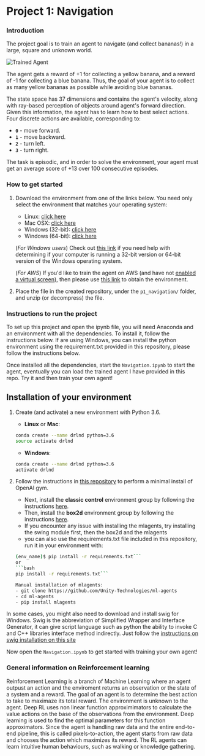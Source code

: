 [//]: # (Image References)

[image1]: https://user-images.githubusercontent.com/10624937/42135619-d90f2f28-7d12-11e8-8823-82b970a54d7e.gif "Trained Agent"

# Project 1: Navigation

### Introduction

The project goal is to train an agent to navigate (and collect bananas!) in a large, square and unknown world.  

![Trained Agent][image1]

The agent gets a reward of +1 for collecting a yellow banana, and a reward of -1 for collecting a blue banana.  Thus, the goal of your agent is to collect as many yellow bananas as possible while avoiding blue bananas.

The state space has 37 dimensions and contains the agent's velocity, along with ray-based perception of objects around agent's forward direction.  Given this information, the agent has to learn how to best select actions.  Four discrete actions are available, corresponding to:
- **`0`** - move forward.
- **`1`** - move backward.
- **`2`** - turn left.
- **`3`** - turn right.

The task is episodic, and in order to solve the environment, your agent must get an average score of +13 over 100 consecutive episodes.

### How to get started

1. Download the environment from one of the links below. You need only select the environment that matches your operating system:
    - Linux: [click here](https://s3-us-west-1.amazonaws.com/udacity-drlnd/P1/Banana/Banana_Linux.zip)
    - Mac OSX: [click here](https://s3-us-west-1.amazonaws.com/udacity-drlnd/P1/Banana/Banana.app.zip)
    - Windows (32-bit): [click here](https://s3-us-west-1.amazonaws.com/udacity-drlnd/P1/Banana/Banana_Windows_x86.zip)
    - Windows (64-bit): [click here](https://s3-us-west-1.amazonaws.com/udacity-drlnd/P1/Banana/Banana_Windows_x86_64.zip)
    
    (_For Windows users_) Check out [this link](https://support.microsoft.com/en-us/help/827218/how-to-determine-whether-a-computer-is-running-a-32-bit-version-or-64) if you need help with determining if your computer is running a 32-bit version or 64-bit version of the Windows operating system.

    (_For AWS_) If you'd like to train the agent on AWS (and have not [enabled a virtual screen](https://github.com/Unity-Technologies/ml-agents/blob/master/docs/Training-on-Amazon-Web-Service.md)), then please use [this link](https://s3-us-west-1.amazonaws.com/udacity-drlnd/P1/Banana/Banana_Linux_NoVis.zip) to obtain the environment.

2. Place the file in the created repository, under the `p1_navigation/` folder, and unzip (or decompress) the file. 

### Instructions to run the project

To set up this project and open the ipynb file, you will need Anaconda and an environment with all the dependencies. To install it, follow the instructions below. If are using Windows, you can install the python environment using the requirement.txt provided in this repository, please follow the instructions below.

Once installed all the dependencies, start the `Navigation.ipynb` to start the agent, eventually you can load the trained agent I have provided in this repo. Try it and then train your own agent!


## Installation of your environment

1. Create (and activate) a new environment with Python 3.6.

	- __Linux__ or __Mac__: 
	```bash
	conda create --name drlnd python=3.6
	source activate drlnd
	```
	- __Windows__: 
	```bash
	conda create --name drlnd python=3.6 
	activate drlnd
	```
	
2. Follow the instructions in [this repository](https://github.com/openai/gym) to perform a minimal install of OpenAI gym.  
	- Next, install the **classic control** environment group by following the instructions [here](https://github.com/openai/gym#classic-control).
	- Then, install the **box2d** environment group by following the instructions [here](https://github.com/openai/gym#box2d).
	- If you encounter any issue with installing the mlagents, try installing the swing module first, then the box2d and the mlagents
	- you can also use the requirements.txt file included in this repository, run it in your environment with:
	```bash
	(env_name)$ pip install -r requirements.txt```
	or 
	```bash
	pip install -r requirements.txt```
	
	Manual installation of mlagents:
	- git clone https://github.com/Unity-Technologies/ml-agents
	- cd ml-agents
	- pip install mlagents

In some cases, you might also need to download and install swig for Windows. Swig is the abbreviation of Simplified Wrapper and Interface Generator, it can give script language such as python the ability to invoke C and C++ libraries interface method indirectly. Just follow the [instructions on swig installation on this site](https://www.dev2qa.com/how-to-install-swig-on-macos-linux-and-windows/)

Now open the `Navigation.ipynb` to get started with training your own agent!  


### General information on Reinforcement learning

Reinforcement Learning is a branch of Machine Learning where an agent outpust an action and the enviroment returns an observation or the state of a system and a reward. The goal of an agent is to determine the best action to take to maximaze its total reward. The environment is unknown to the agent. Deep RL uses non linear function approximimators to calculate the value actions on the base of the observations from the environment.
Deep learning is used to find the optimal parameters for this function approximators. Since the agent is handling raw data and the entire end-to-end pipeline, this is called pixels-to-action, the agent starts from raw data and chooses the action which maximizes its reward.
The RL agents can learn intuitive human behaviours, such as walking or knowledge gathering.


